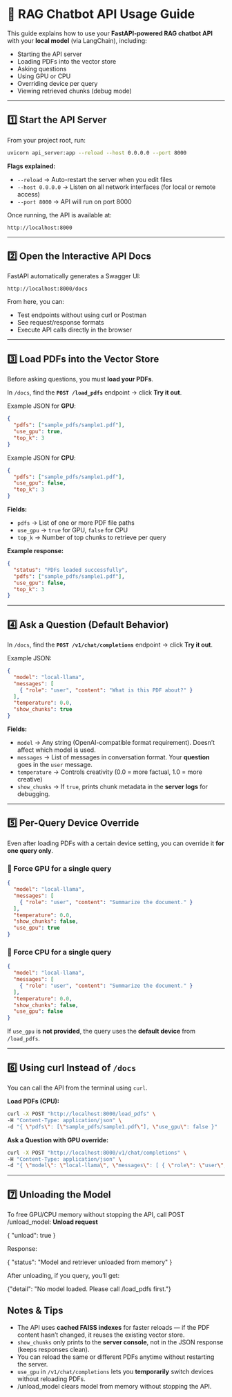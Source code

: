 # 📘 RAG Chatbot API Usage Guide

This guide explains how to use your **FastAPI-powered RAG chatbot API** with your **local model** (via LangChain), including:
- Starting the API server
- Loading PDFs into the vector store
- Asking questions
- Using GPU or CPU
- Overriding device per query
- Viewing retrieved chunks (debug mode)

---

## 1️⃣ Start the API Server

From your project root, run:

```bash
uvicorn api_server:app --reload --host 0.0.0.0 --port 8000
```

**Flags explained:**
- `--reload` → Auto-restart the server when you edit files
- `--host 0.0.0.0` → Listen on all network interfaces (for local or remote access)
- `--port 8000` → API will run on port 8000

Once running, the API is available at:
```
http://localhost:8000
```

---

## 2️⃣ Open the Interactive API Docs

FastAPI automatically generates a Swagger UI:
```
http://localhost:8000/docs
```

From here, you can:
- Test endpoints without using curl or Postman
- See request/response formats
- Execute API calls directly in the browser

---

## 3️⃣ Load PDFs into the Vector Store

Before asking questions, you must **load your PDFs**.

In `/docs`, find the **`POST /load_pdfs`** endpoint → click **Try it out**.

Example JSON for **GPU**:
```json
{
  "pdfs": ["sample_pdfs/sample1.pdf"],
  "use_gpu": true,
  "top_k": 3
}
```

Example JSON for **CPU**:
```json
{
  "pdfs": ["sample_pdfs/sample1.pdf"],
  "use_gpu": false,
  "top_k": 3
}
```

**Fields:**
- `pdfs` → List of one or more PDF file paths
- `use_gpu` → `true` for GPU, `false` for CPU
- `top_k` → Number of top chunks to retrieve per query

**Example response:**
```json
{
  "status": "PDFs loaded successfully",
  "pdfs": ["sample_pdfs/sample1.pdf"],
  "use_gpu": false,
  "top_k": 3
}
```

---

## 4️⃣ Ask a Question (Default Behavior)

In `/docs`, find the **`POST /v1/chat/completions`** endpoint → click **Try it out**.

Example JSON:
```json
{
  "model": "local-llama",
  "messages": [
    { "role": "user", "content": "What is this PDF about?" }
  ],
  "temperature": 0.0,
  "show_chunks": true
}
```

**Fields:**
- `model` → Any string (OpenAI-compatible format requirement). Doesn’t affect which model is used.
- `messages` → List of messages in conversation format. Your **question** goes in the `user` message.
- `temperature` → Controls creativity (0.0 = more factual, 1.0 = more creative)
- `show_chunks` → If `true`, prints chunk metadata in the **server logs** for debugging.

---

## 5️⃣ Per-Query Device Override

Even after loading PDFs with a certain device setting, you can override it **for one query only**.

### 🔹 Force GPU for a single query
```json
{
  "model": "local-llama",
  "messages": [
    { "role": "user", "content": "Summarize the document." }
  ],
  "temperature": 0.0,
  "show_chunks": false,
  "use_gpu": true
}
```

### 🔹 Force CPU for a single query
```json
{
  "model": "local-llama",
  "messages": [
    { "role": "user", "content": "Summarize the document." }
  ],
  "temperature": 0.0,
  "show_chunks": false,
  "use_gpu": false
}
```

If `use_gpu` is **not provided**, the query uses the **default device** from `/load_pdfs`.

---

## 6️⃣ Using curl Instead of `/docs`

You can call the API from the terminal using `curl`.

**Load PDFs (CPU):**
```bash
curl -X POST "http://localhost:8000/load_pdfs" \
-H "Content-Type: application/json" \
-d "{ \"pdfs\": [\"sample_pdfs/sample1.pdf\"], \"use_gpu\": false }"
```

**Ask a Question with GPU override:**
```bash
curl -X POST "http://localhost:8000/v1/chat/completions" \
-H "Content-Type: application/json" \
-d "{ \"model\": \"local-llama\", \"messages\": [ { \"role\": \"user\", \"content\": \"What is this PDF about?\" } ], \"temperature\": 0.0, \"show_chunks\": true, \"use_gpu\": true }"
```

---

## 7️⃣ Unloading the Model

To free GPU/CPU memory without stopping the API, call POST /unload_model:
**Unload request**

{
  "unload": true
}

Response:

{
  "status": "Model and retriever unloaded from memory"
}

After unloading, if you query, you’ll get:

{"detail": "No model loaded. Please call /load_pdfs first."}



## Notes & Tips
- The API uses **cached FAISS indexes** for faster reloads — if the PDF content hasn’t changed, it reuses the existing vector store.
- `show_chunks` only prints to the **server console**, not in the JSON response (keeps responses clean).
- You can reload the same or different PDFs anytime without restarting the server.
- `use_gpu` in `/v1/chat/completions` lets you **temporarily** switch devices without reloading PDFs.
- /unload_model clears model from memory without stopping the API.
